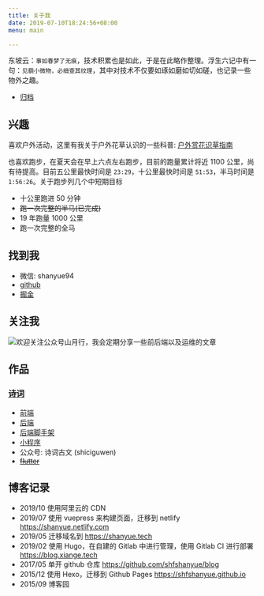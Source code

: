 ```yaml
---
title: 关于我
date: 2019-07-10T18:24:56+08:00
menu: main

---
```


东坡云：`事如春梦了无痕`，技术积累也是如此，于是在此略作整理。浮生六记中有一句：`见藐小微物，必细查其纹理`，其中对技术不仅要如琢如磨如切如磋，也记录一些物外之趣。

+ [归档](https://shanyue.tech/post)

## 兴趣

喜欢户外活动，这里有我关于户外花草认识的一些科普: [户外赏花识草指南](https://shfshanyue.github.io/plant/)

也喜欢跑步，在夏天会在早上六点左右跑步，目前的跑量累计将近 1100 公里，尚有待提高。目前五公里最快时间是 `23:29`，十公里最快时间是 `51:53`，半马时间是 `1:56:26`。关于跑步列几个中短期目标

+ 十公里跑进 50 分钟
+ ~~跑一次完整的半马(已完成)~~
+ 19 年跑量 1000 公里
+ 跑一次完整的全马

## 找到我

+ 微信: shanyue94
+ [github](http://github.com/shfshanyue)
+ [掘金](https://juejin.im/user/56a34361816dfa005925a654)

## 关注我

![欢迎关注公众号山月行，我会定期分享一些前后端以及运维的文章](https://shanyue.tech/qrcode.jpg)

## 作品

### [诗词](https://shici.xiange.tech)

+ [前端](https://github.com/shfshanyue/shici)
+ [后端](https://code.xiange.tech/play/shici-server)
+ [后端脚手架](https://github.com/shfshanyue/apollo-server-starter)
+ [小程序](https://code.xiange.tech/play/shici-wx)
+ 公众号: 诗词古文 (shiciguwen)
+ [~~flutter~~](https://github.com/shfshanyue/li_jing)

## 博客记录

+ 2019/10 使用阿里云的 CDN
+ 2019/07 使用 vuepress 来构建页面，迁移到 netlify <https://shanyue.netlify.com>
+ 2019/05 迁移域名到 <https://shanyue.tech>
+ 2019/02 使用 Hugo，在自建的 Gitlab 中进行管理，使用 Gitlab CI 进行部署 <https://blog.xiange.tech>
+ 2017/05 单开 github 仓库 <https://github.com/shfshanyue/blog>
+ 2015/12 使用 Hexo，迁移到 Github Pages <https://shfshanyue.github.io>
+ 2015/09 博客园
